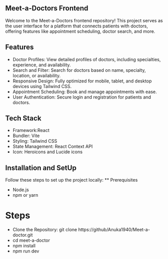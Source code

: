 ## Meet-a-Doctors Frontend
Welcome to the Meet-a-Doctors frontend repository! This project serves as the user interface for a platform that connects patients with doctors, offering features like appointment scheduling, doctor search, and more.

## Features
* Doctor Profiles: View detailed profiles of doctors, including specialties, experience, and availability.
* Search and Filter: Search for doctors based on name, specialty, location, or availability.
* Responsive Design: Fully optimized for mobile, tablet, and desktop devices using Tailwind CSS.
* Appointment Scheduling: Book and manage appointments with ease.
* User Authentication: Secure login and registration for patients and doctors.

## Tech Stack
* Framework:React
* Bundler: Vite
* Styling: Tailwind CSS
* State Management: React Context API
* Icon: Heroicons and Lucide icons

## Installation and SetUp
Follow these steps to set up the project locally:
** Prerequisites
* Node.js
* npm or yarn
# Steps
* Clone the Repository:
git clone https://github/Anuka1940/Meet-a-doctor.git
* cd meet-a-doctor
* npm install
* npm run dev
